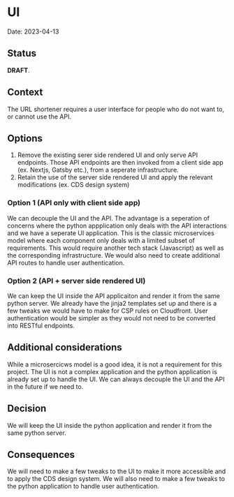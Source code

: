 # UI

Date: 2023-04-13

## Status

**DRAFT**.

## Context

The URL shortener requires a user interface for people who do not want to, or cannot use the API.

## Options

1. Remove the existing serer side rendered UI and only serve API endpoints. Those API endpoints are then invoked from a client side app (ex. Nextjs, Gatsby etc.), from a seperate infrastructure.
2. Retain the use of the server side rendered UI and apply the relevant modifications (ex. CDS design system)

### Option 1 (API only with client side app)

We can decouple the UI and the API. The advantage is a seperation of concerns where the python appplication only deals with the API interactions and we have a seperate UI application. This is the classic microservices model where each component only deals with a limited subset of requirements. This would require another tech stack (Javascript) as well as the corresponding infrastructure. We would also need to create additional API routes to handle user authentication.

### Option 2 (API + server side rendered UI)

We can keep the UI inside the API applicaiton and render it from the same python server. We already have the jinja2 templates set up and there is a few tweaks we would have to make for CSP rules on Cloudfront. User authentication would be simpler as they would not need to be converted into RESTful endpoints.

## Additional considerations

While a microsercicws model is a good idea, it is not a requirement for this project. The UI is not a complex application and the python application is already set up to handle the UI. We can always decouple the UI and the API in the future if we need to.

## Decision

We will keep the UI inside the python application and render it from the same python server.

## Consequences

We will need to make a few tweaks to the UI to make it more accessible and to apply the CDS design system. We will also need to make a few tweaks to the python application to handle user authentication.
